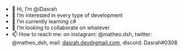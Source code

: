 - 👋 Hi, I’m @iDasrah
- 👀 I’m interested in every type of development
- 🌱 I’m currently learning c#
- 💞️ I’m looking to collaborate on whatever.
- 📫 How to reach me: on instagram: @matheo.dsh, twitter: @matheo_dsh, mail: dasrah.dev@gmail.com, discord: Dasrah#0308

<!---
iDasrah/iDasrah is a ✨ special ✨ repository because its `README.md` (this file) appears on your GitHub profile.
You can click the Preview link to take a look at your changes.
--->
